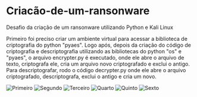 # Criacão-de-um-ransonware

Desafio da criação de um ransonware utilizando Python e Kali Linux

Primeiro foi preciso criar um ambiente virtual para acessar a biblioteca de criptografia do python "pyaes". Logo após, depois da criação do código de criptografia e descriptografia utilizando as bibliotecas do python "os" e "pyaes", o arquivo encrypter.py é executado, onde ele abre o arquivo de texto, criptografa ele, cria um arquivo novo criptografado e exclui o antigo. Para descriptografar, rodo o código decrypter.py onde ele abre o arquivo criptografado, descriptografa, exclui o antigo e cria um novo.


![Primeiro](https://github.com/user-attachments/assets/897bbf77-1fdb-45cb-abab-2e363ec5130d)
![Segundo](https://github.com/user-attachments/assets/04c82336-18e1-4162-83f5-355bd72a4e19)
![Terceiro](https://github.com/user-attachments/assets/bd8d7c64-2a55-42f6-aba7-bf3fa5e8bfba)
![Quarto](https://github.com/user-attachments/assets/2aa73005-2906-4c13-9efd-bc77fa91e07c)
![Quinto](https://github.com/user-attachments/assets/a428e377-1eda-49a1-8590-41e68d6daa69)
![Sexto](https://github.com/user-attachments/assets/26ff9526-a152-4554-953f-5a25943f454a)

